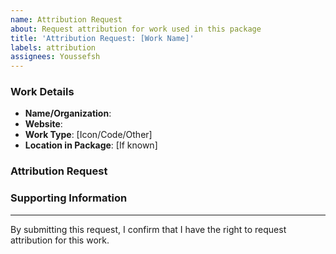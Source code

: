 ```yaml
---
name: Attribution Request
about: Request attribution for work used in this package
title: 'Attribution Request: [Work Name]'
labels: attribution
assignees: Youssefsh
---
```


### Work Details
- **Name/Organization**: 
- **Website**: 
- **Work Type**: [Icon/Code/Other]
- **Location in Package**: [If known]

### Attribution Request
<!-- How would you like to be credited? -->

### Supporting Information
<!-- Any links or additional information to verify the request -->

---
By submitting this request, I confirm that I have the right to request attribution for this work. 